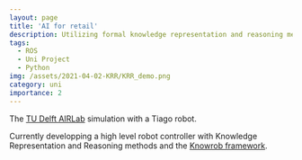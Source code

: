 ```yaml
---
layout: page
title: 'AI for retail'
description: Utilizing formal knowledge representation and reasoning methods to stock shelves in the supermarket.
tags:
  - ROS
  - Uni Project
  - Python
img: /assets/2021-04-02-KRR/KRR_demo.png
category: uni
importance: 2
---
```

 
<div class="row">
    <div class="col-sm mt-3 mt-md-0">
        <img class="img-fluid rounded z-depth-1" src="{{ '/assets/2021-04-02-KRR/KRR_demo.png' | relative_url }}" alt="" title="example image"/>
    </div>
</div>
<div class="caption">
    The <a href="https://icai.ai/airlab-delft/">TU Delft AIRLab</a> simulation with a Tiago robot.
</div>

Currently developping a high level robot controller with Knowledge Representation and Reasoning methods and the [Knowrob framework](http://www.knowrob.org/).
